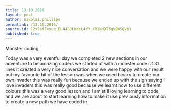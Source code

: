 ```yaml
---
title: 13.10.2016
layout: post
author: nikolai.phillips
permalink: /13.10.2016/
source-id: 12s7sfFvxuq_EL44SJLWdcL4fY_XR1kM975qkBWSQViY
published: true
---
```

Monster coding

Today was a very eventful day we completed 2 new sections in our adventure to be amazing coders we started of with a monster code of 31 lines it created a very nice conversation and we were happy with our result but my favourite bit of the lesson was when we used binary to create our own invader this was really fun because we ended up with the sign saying I love invaders this was really good because we learnt how to use  different colours this was a very good lesson and I am still loving learning to code and we are about to start learning how to make it use previously information to create a new path we have coded in.

